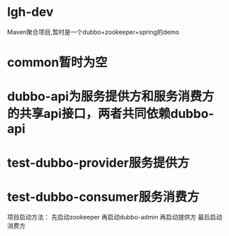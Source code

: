 # lgh-dev
Maven聚合项目,暂时是一个dubbo+zookeeper+spring的demo

# common暂时为空

# dubbo-api为服务提供方和服务消费方的共享api接口，两者共同依赖dubbo-api

# test-dubbo-provider服务提供方

# test-dubbo-consumer服务消费方

项目启动方法：
先启动zookeeper
再启动dubbo-admin
再启动提供方
最后启动消费方

